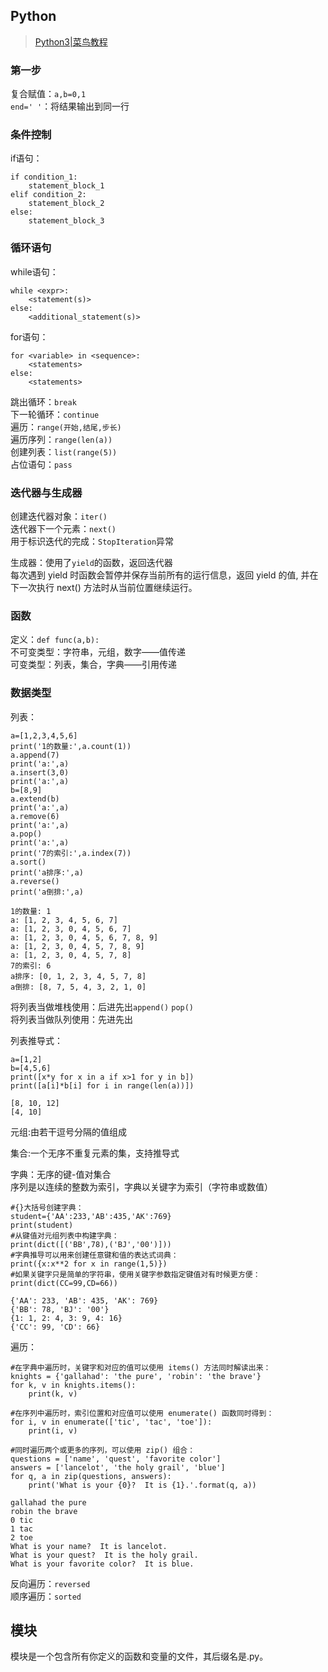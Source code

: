 ## Python

>[Python3|菜鸟教程](https://www.runoob.com/python3/python3-tutorial.html)

### 第一步

复合赋值：`a,b=0,1`  
`end=' '`：将结果输出到同一行  

### 条件控制

if语句：  
```
if condition_1:
    statement_block_1
elif condition_2:
    statement_block_2
else:
    statement_block_3
```

### 循环语句

while语句：  
```
while <expr>:
    <statement(s)>
else:
    <additional_statement(s)>
```
for语句：  
```
for <variable> in <sequence>:
    <statements>
else:
    <statements>
```
跳出循环：`break`  
下一轮循环：`continue`  
遍历：`range(开始,结尾,步长)`  
遍历序列：`range(len(a))`  
创建列表：`list(range(5))`  
占位语句：`pass`  

### 迭代器与生成器

创建迭代器对象：`iter()`  
迭代器下一个元素：`next()`  
用于标识迭代的完成：`StopIteration`异常  

生成器：使用了`yield`的函数，返回迭代器  
每次遇到 yield 时函数会暂停并保存当前所有的运行信息，返回 yield 的值, 并在下一次执行 next() 方法时从当前位置继续运行。  

### 函数

定义：`def func(a,b):`  
不可变类型：字符串，元组，数字——值传递    
可变类型：列表，集合，字典——引用传递    

### 数据类型

列表：  
```
a=[1,2,3,4,5,6]
print('1的数量:',a.count(1))
a.append(7)
print('a:',a)
a.insert(3,0)
print('a:',a)
b=[8,9]
a.extend(b)
print('a:',a)
a.remove(6)
print('a:',a)
a.pop()
print('a:',a)
print('7的索引:',a.index(7))
a.sort()
print('a排序:',a)
a.reverse()
print('a倒排:',a)
```

```
1的数量: 1
a: [1, 2, 3, 4, 5, 6, 7]
a: [1, 2, 3, 0, 4, 5, 6, 7]
a: [1, 2, 3, 0, 4, 5, 6, 7, 8, 9]
a: [1, 2, 3, 0, 4, 5, 7, 8, 9]
a: [1, 2, 3, 0, 4, 5, 7, 8]
7的索引: 6
a排序: [0, 1, 2, 3, 4, 5, 7, 8]
a倒排: [8, 7, 5, 4, 3, 2, 1, 0]
```

将列表当做堆栈使用：后进先出`append()` `pop()`  
将列表当做队列使用：先进先出  

列表推导式：  
```
a=[1,2]
b=[4,5,6]
print([x*y for x in a if x>1 for y in b])
print([a[i]*b[i] for i in range(len(a))])
```

```
[8, 10, 12]
[4, 10]
```

元组:由若干逗号分隔的值组成  

集合:一个无序不重复元素的集，支持推导式  

字典：无序的键-值对集合  
序列是以连续的整数为索引，字典以关键字为索引（字符串或数值）  
```
#{}大括号创建字典：
student={'AA':233,'AB':435,'AK':769}
print(student)
#从键值对元组列表中构建字典：
print(dict([('BB',78),('BJ','00')]))
#字典推导可以用来创建任意键和值的表达式词典：
print({x:x**2 for x in range(1,5)})
#如果关键字只是简单的字符串，使用关键字参数指定键值对有时候更方便：
print(dict(CC=99,CD=66))
```

```
{'AA': 233, 'AB': 435, 'AK': 769}
{'BB': 78, 'BJ': '00'}
{1: 1, 2: 4, 3: 9, 4: 16}
{'CC': 99, 'CD': 66}
```

遍历：  
```
#在字典中遍历时，关键字和对应的值可以使用 items() 方法同时解读出来：
knights = {'gallahad': 'the pure', 'robin': 'the brave'}
for k, v in knights.items():
	print(k, v)
	
#在序列中遍历时，索引位置和对应值可以使用 enumerate() 函数同时得到：
for i, v in enumerate(['tic', 'tac', 'toe']):
	print(i, v)
	
#同时遍历两个或更多的序列，可以使用 zip() 组合：
questions = ['name', 'quest', 'favorite color']
answers = ['lancelot', 'the holy grail', 'blue']
for q, a in zip(questions, answers):
	print('What is your {0}?  It is {1}.'.format(q, a))
```

```
gallahad the pure
robin the brave
0 tic
1 tac
2 toe
What is your name?  It is lancelot.
What is your quest?  It is the holy grail.
What is your favorite color?  It is blue.
```

反向遍历：`reversed`  
顺序遍历：`sorted`  

## 模块

模块是一个包含所有你定义的函数和变量的文件，其后缀名是.py。  

